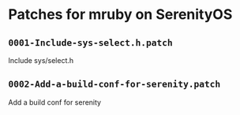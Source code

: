 # Patches for mruby on SerenityOS

## `0001-Include-sys-select.h.patch`

Include sys/select.h


## `0002-Add-a-build-conf-for-serenity.patch`

Add a build conf for serenity


